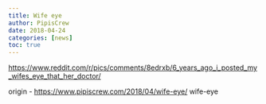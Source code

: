```yaml
---
title: Wife eye
author: PipisCrew
date: 2018-04-24
categories: [news]
toc: true
---
```


https://www.reddit.com/r/pics/comments/8edrxb/6_years_ago_i_posted_my_wifes_eye_that_her_doctor/

origin - https://www.pipiscrew.com/2018/04/wife-eye/ wife-eye
